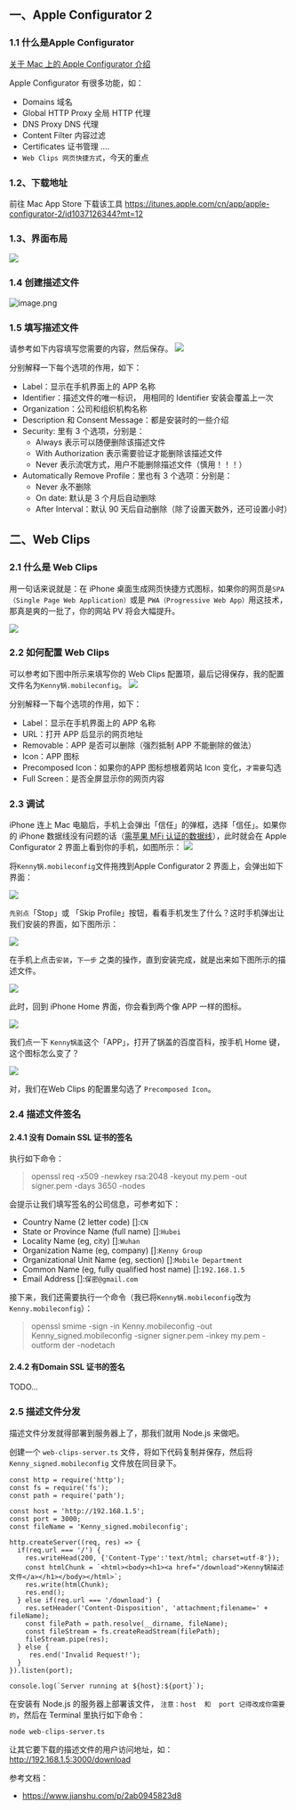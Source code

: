 ## 一、Apple Configurator 2
### 1.1 什么是Apple Configurator

[关于 Mac 上的 Apple Configurator 介绍](https://support.apple.com/zh-cn/guide/apple-configurator-2/cadf1802aed/mac)

Apple Configurator 有很多功能，如：
- Domains 域名
- Global HTTP Proxy 全局 HTTP 代理
- DNS Proxy DNS 代理
- Content Filter 内容过滤
- Certificates 证书管理
....
- `Web Clips 网页快捷方式`，今天的重点
 

### 1.2、下载地址
前往 Mac App Store 下载该工具
https://itunes.apple.com/cn/app/apple-configurator-2/id1037126344?mt=12

### 1.3、界面布局
![](https://upload-images.jianshu.io/upload_images/16119129-5d806a6a7e99a3e2.png?imageMogr2/auto-orient/strip%7CimageView2/2/w/1240)

### 1.4 创建描述文件
![image.png](https://upload-images.jianshu.io/upload_images/16119129-27bfa27670f2c9eb.png?imageMogr2/auto-orient/strip%7CimageView2/2/w/1240)

### 1.5 填写描述文件
请参考如下内容填写您需要的内容，然后保存。
![](https://upload-images.jianshu.io/upload_images/16119129-c31b385dc5a3787e.png?imageMogr2/auto-orient/strip%7CimageView2/2/w/1240)

分别解释一下每个选项的作用，如下：
-  Label：显示在手机界面上的 APP 名称
- Identifier：描述文件的唯一标识， 用相同的 Identifier 安装会覆盖上一次
- Organization：公司和组织机构名称
- Description 和 Consent Message：都是安装时的一些介绍
- Security: 里有 3 个选项，分别是：
  - Always 表示可以随便删除该描述文件
  - With Authorization 表示需要验证才能删除该描述文件
  - Never 表示流氓方式，用户不能删除描述文件（慎用！！！）
- Automatically Remove Profile：里也有 3 个选项：分别是：
  - Never 永不删除
  - On date: 默认是 3 个月后自动删除
  - After Interval：默认 90 天后自动删除（除了设置天数外，还可设置小时）

## 二、Web Clips
### 2.1 什么是 Web Clips

用一句话来说就是：在 iPhone 桌面生成网页快捷方式图标，如果你的网页是`SPA（Single Page Web Application）`或是 `PWA（Progressive Web App）`用这技术，那真是爽的一批了，你的网站 PV 将会大幅提升。

![](https://upload-images.jianshu.io/upload_images/16119129-e2b72d6d9ee14b84.png?imageMogr2/auto-orient/strip%7CimageView2/2/w/1240)

### 2.2 如何配置 Web Clips
可以参考如下图中所示来填写你的 Web Clips 配置项，最后记得保存，我的配置文件名为`Kenny锅.mobileconfig`。
![](https://upload-images.jianshu.io/upload_images/16119129-0fbdd75e9894d0c6.png?imageMogr2/auto-orient/strip%7CimageView2/2/w/1240)

分别解释一下每个选项的作用，如下：
-  Label：显示在手机界面上的 APP 名称
- URL：打开 APP 后显示的网页地址
- Removable：APP 是否可以删除（强烈抵制 APP 不能删除的做法）
- Icon：APP 图标
- Precomposed Icon：如果你的APP 图标想根着网站 Icon 变化，`才需要`勾选
- Full Screen：是否全屏显示你的网页内容

### 2.3 调试
iPhone 连上 Mac 电脑后，手机上会弹出「信任」的弹框，选择「信任」。如果你的 iPhone 数据线没有问题的话（[需苹果 MFi 认证的数据线](https://baike.baidu.com/item/%E8%8B%B9%E6%9E%9CMFi%E8%AE%A4%E8%AF%81/751582?fr=aladdin)），此时就会在 Apple Configurator 2 界面上看到你的手机，如图所示：
![](https://upload-images.jianshu.io/upload_images/16119129-4e33fe6cc81a7ad7.png?imageMogr2/auto-orient/strip%7CimageView2/2/w/1240)

将`Kenny锅.mobileconfig`文件拖拽到Apple Configurator 2 界面上，会弹出如下界面：

![](https://upload-images.jianshu.io/upload_images/16119129-c7b16894c29bb34f.png?imageMogr2/auto-orient/strip%7CimageView2/2/w/1240)

`先别点`「Stop」或 「Skip Profile」按钮，看看手机发生了什么？这时手机弹出让我们安装的界面，如下图所示：

![](https://upload-images.jianshu.io/upload_images/16119129-2289870585cb5a1c.png?imageMogr2/auto-orient/strip%7CimageView2/2/w/1240)

在手机上点击`安装`，`下一步` 之类的操作，直到安装完成，就是出来如下图所示的描述文件。

![](https://upload-images.jianshu.io/upload_images/16119129-fed11208a31f9496.png?imageMogr2/auto-orient/strip%7CimageView2/2/w/1240)

此时，回到 iPhone Home 界面，你会看到两个像 APP 一样的图标。

 ![](https://upload-images.jianshu.io/upload_images/16119129-0634a7d77b9fe14c.png?imageMogr2/auto-orient/strip%7CimageView2/2/w/1240)

我们点一下 `Kenny锅盖`这个「APP」，打开了锅盖的百度百科，按手机 Home 键，这个图标怎么变了？ 

![](https://upload-images.jianshu.io/upload_images/16119129-32c6cbf3d1247392.png?imageMogr2/auto-orient/strip%7CimageView2/2/w/1240)

对，我们在Web Clips 的配置里勾选了 `Precomposed Icon`。

### 2.4 描述文件签名

#### 2.4.1 没有 Domain SSL 证书的签名
执行如下命令：
>openssl req -x509 -newkey rsa:2048 -keyout my.pem -out signer.pem -days 3650 -nodes

会提示让我们填写签名的公司信息，可参考如下：
- Country Name (2 letter code) []:`CN`
- State or Province Name (full name) []:`Hubei`
- Locality Name (eg, city) []:`Wuhan`
- Organization Name (eg, company) []:`Kenny Group`
- Organizational Unit Name (eg, section) []:`Mobile Department`
- Common Name (eg, fully qualified host name) []:`192.168.1.5`
- Email Address []:`保密@gmail.com`

接下来，我们还需要执行一个命令（我已将`Kenny锅.mobileconfig`改为`Kenny.mobileconfig`）：

>openssl smime -sign -in Kenny.mobileconfig -out Kenny_signed.mobileconfig -signer signer.pem -inkey my.pem -outform der -nodetach

#### 2.4.2 有Domain SSL 证书的签名

TODO...

### 2.5 描述文件分发

描述文件分发就得部署到服务器上了，那我们就用 Node.js 来做吧。

创建一个 `web-clips-server.ts` 文件，将如下代码复制并保存，然后将 `Kenny_signed.mobileconfig` 文件放在同目录下。

```
const http = require('http');
const fs = require('fs');
const path = require('path');

const host = 'http://192.168.1.5';
const port = 3000;
const fileName = 'Kenny_signed.mobileconfig';

http.createServer((req, res) => {
  if(req.url === '/') {
    res.writeHead(200, {'Content-Type':'text/html; charset=utf-8'});
    const htmlChunk = `<html><body><h1><a href="/download">Kenny锅描述文件</a></h1></body></html>`;
    res.write(htmlChunk);
    res.end();
  } else if(req.url === '/download') {
    res.setHeader('Content-Disposition', 'attachment;filename=' + fileName);
    const filePath = path.resolve(__dirname, fileName);
    const fileStream = fs.createReadStream(filePath);
    fileStream.pipe(res);
  } else {
     res.end('Invalid Request!');
  }
}).listen(port);

console.log(`Server running at ${host}:${port}`);
```

在安装有 Node.js 的服务器上部署该文件， `注意：host  和  port 记得改成你需要的`，然后在 Terminal 里执行如下命令：

`node web-clips-server.ts`

让其它要下载的描述文件的用户访问地址，如：http://192.168.1.5:3000/download

参考文档：
- https://www.jianshu.com/p/2ab0945823d8
